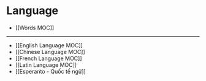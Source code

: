 # Language

- [[Words MOC]]

---
- [[English Language MOC]]
- [[Chinese Language MOC]]
- [[French Language MOC]]
- [[Latin Language MOC]]
- [[Esperanto - Quốc tế  ngữ]]